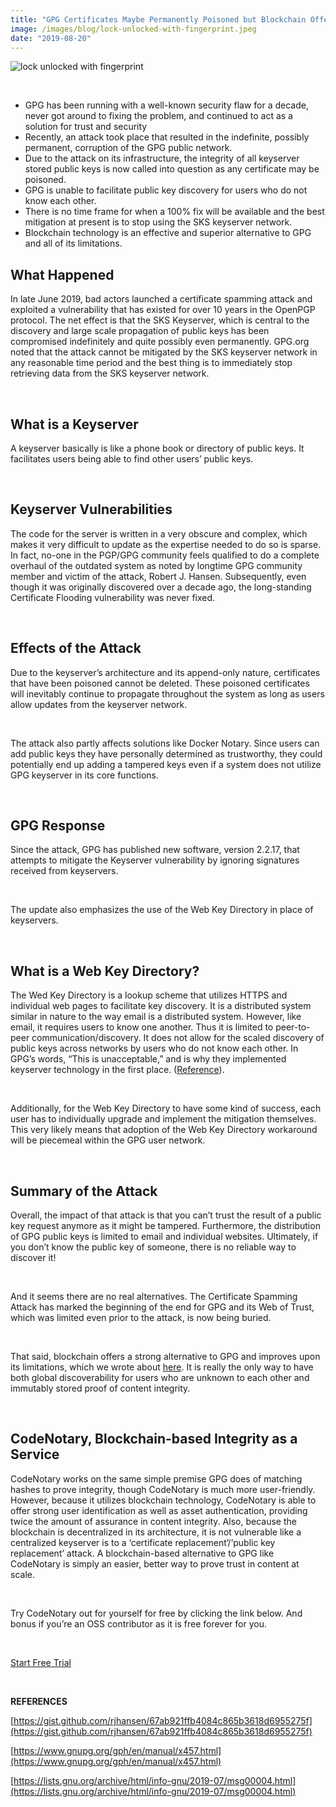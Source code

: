 ```yaml
---
title: "GPG Certificates Maybe Permanently Poisoned but Blockchain Offers a Strong Alternative"
image: /images/blog/lock-unlocked-with-fingerprint.jpeg
date: "2019-08-20"
---
```


![lock unlocked with fingerprint](/images/blog/lock-unlocked-with-fingerprint.jpeg)

 

- GPG has been running with a well-known security flaw for a decade, never got around to fixing the problem, and continued to act as a solution for trust and security
- Recently, an attack took place that resulted in the indefinite, possibly permanent, corruption of the GPG public network. 
- Due to the attack on its infrastructure, the integrity of all keyserver stored public keys is now called into question as any certificate may be poisoned.
- GPG is unable to facilitate public key discovery for users who do not know each other.
- There is no time frame for when a 100% fix will be available and the best mitigation at present is to stop using the SKS keyserver network.
- Blockchain technology is an effective and superior alternative to GPG and all of its limitations.

## **What Happened**

In late June 2019, bad actors launched a certificate spamming attack and exploited a vulnerability that has existed for over 10 years in the OpenPGP protocol. The net effect is that the SKS Keyserver, which is central to the discovery and large scale propagation of public keys has been compromised indefinitely and quite possibly even permanently. GPG.org noted that the attack cannot be mitigated by the SKS keyserver network in any reasonable time period and the best thing is to immediately stop retrieving data from the SKS keyserver network.

 

## **What is a Keyserver**

A keyserver basically is like a phone book or directory of public keys. It facilitates users being able to find other users’ public keys. 

 

## **Keyserver Vulnerabilities**

The code for the server is written in a very obscure and complex, which makes it very difficult to update as the expertise needed to do so is sparse. In fact, no-one in the PGP/GPG community feels qualified to do a complete overhaul of the outdated system as noted by longtime GPG community member and victim of the attack, Robert J. Hansen. Subsequently, even though it was originally discovered over a decade ago, the long-standing Certificate Flooding vulnerability was never fixed. 

 

## **Effects of the Attack**

Due to the keyserver’s architecture and its append-only nature, certificates that have been poisoned cannot be deleted. These poisoned certificates will inevitably continue to propagate throughout the system as long as users allow updates from the keyserver network. 

 

The attack also partly affects solutions like Docker Notary. Since users can add public keys they have personally determined as trustworthy, they could potentially end up adding a tampered keys even if a system does not utilize GPG keyserver in its core functions.

 

## **GPG Response**

Since the attack, GPG has published new software, version 2.2.17, that attempts to mitigate the Keyserver vulnerability by ignoring signatures received from keyservers. 

 

The update also emphasizes the use of the Web Key Directory in place of keyservers. 

 

## **What is a Web Key Directory?** 

The Wed Key Directory is a lookup scheme that utilizes HTTPS and individual web pages to facilitate key discovery. It is a distributed system similar in nature to the way email is a distributed system. However, like email, it requires users to know one another. Thus it is limited to peer-to-peer communication/discovery. It does not allow for the scaled discovery of public keys across networks by users who do not know each other. In GPG’s words, “This is unacceptable,” and is why they implemented keyserver technology in the first place. ([Reference](https://www.gnupg.org/gph/en/manual/x457.html)). 

 

Additionally, for the Web Key Directory to have some kind of success, each user has to individually upgrade and implement the mitigation themselves. This very likely means that adoption of the Web Key Directory workaround will be piecemeal within the GPG user network. 

 

## **Summary of the Attack**

Overall, the impact of that attack is that you can’t trust the result of a public key request anymore as it might be tampered. Furthermore, the distribution of GPG public keys is limited to email and individual websites. Ultimately, if you don’t know the public key of someone, there is no reliable way to discover it! 

 

And it seems there are no real alternatives. The Certificate Spamming Attack has marked the beginning of the end for GPG and its Web of Trust, which was limited even prior to the attack, is now being buried.

 

That said, blockchain offers a strong alternative to GPG and improves upon its limitations, which we wrote about [here](https://www.codenotary.io/blog/can-gpg-secure-the-software-industry/). It is really the only way to have both global discoverability for users who are unknown to each other and immutably stored proof of content integrity. 

 

## **CodeNotary, Blockchain-based Integrity as a Service**

CodeNotary works on the same simple premise GPG does of matching hashes to prove integrity, though CodeNotary is much more user-friendly. However, because it utilizes blockchain technology, CodeNotary is able to offer strong user identification as well as asset authentication, providing twice the amount of assurance in content integrity. Also, because the blockchain is decentralized in its architecture, it is not vulnerable like a centralized keyserver is to a ‘certificate replacement’/‘public key replacement’ attack. A blockchain-based alternative to GPG like CodeNotary is simply an easier, better way to prove trust in content at scale. 

 

Try CodeNotary out for yourself for free by clicking the link below. And bonus if you’re an OSS contributor as it is free forever for you.

 

[Start Free Trial](https://dashboard.codenotary.io/auth/signup)

 

**REFERENCES**

[https://gist.github.com/rjhansen/67ab921ffb4084c865b3618d6955275f](https://gist.github.com/rjhansen/67ab921ffb4084c865b3618d6955275f)

[https://www.gnupg.org/gph/en/manual/x457.html](https://www.gnupg.org/gph/en/manual/x457.html)

[https://lists.gnu.org/archive/html/info-gnu/2019-07/msg00004.html](https://lists.gnu.org/archive/html/info-gnu/2019-07/msg00004.html)
